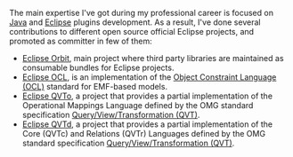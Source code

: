 The main expertise I've got during my professional career is focused on [Java](https://www.oracle.com/java/index.html) and
[Eclipse](https://eclipse.org) plugins development. As a result, I've done several contributions to different
open source official Eclipse projects, and promoted as committer in few of them:

* [Eclipse Orbit](https://www.eclipse.org/orbit/), main project where third party libraries are maintained as
consumable bundles for Eclipse projects.
* [Eclipse OCL](https://projects.eclipse.org/projects/modeling.mdt.ocl), is an implementation of the 
[Object Constraint Language (OCL)](http://www.omg.org/spec/OCL/) standard for EMF-based models.
* [Eclipse QVTo](https://projects.eclipse.org/projects/modeling.mmt.qvt-oml), a project that provides a partial implementation of the Operational Mappings Language defined by the OMG standard specification [Query/View/Transformation (QVT)](http://www.omg.org/spec/QVT/).
* [Eclipse QVTd](https://projects.eclipse.org/projects/modeling.mmt.qvtd), a project that provides a partial implementation of the Core (QVTc) and Relations (QVTr) Languages defined by the OMG standard specification [Query/View/Transformation (QVT)](http://www.omg.org/spec/QVT/).